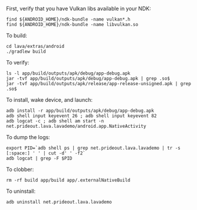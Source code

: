 First, verify that you have Vulkan libs available in your NDK:

```
find ${ANDROID_HOME}/ndk-bundle -name vulkan*.h
find ${ANDROID_HOME}/ndk-bundle -name libvulkan.so
```

To build:

```
cd lava/extras/android
./gradlew build
```

To verify:
```
ls -l app/build/outputs/apk/debug/app-debug.apk
jar -tvf app/build/outputs/apk/debug/app-debug.apk | grep .so$
jar -tvf app/build/outputs/apk/release/app-release-unsigned.apk | grep .so$
```

To install, wake device, and launch:
```
adb install -r app/build/outputs/apk/debug/app-debug.apk
adb shell input keyevent 26 ; adb shell input keyevent 82
adb logcat -c ; adb shell am start -n net.prideout.lava.lavademo/android.app.NativeActivity
```

To dump the logs:
```
export PID=`adb shell ps | grep net.prideout.lava.lavademo | tr -s [:space:] ' ' | cut -d' ' -f2`
adb logcat | grep -F $PID
```

To clobber:
```
rm -rf build app/build app/.externalNativeBuild
```

To uninstall:
```
adb uninstall net.prideout.lava.lavademo
```
